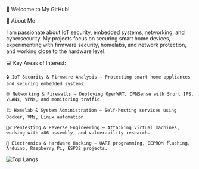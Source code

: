 👋 Welcome to My GitHub!

🔧 About Me

I am passionate about IoT security, embedded systems, networking, and cybersecurity. My projects focus on securing smart home devices, experimenting with firmware security, homelabs, and network protection, and working close to the hardware level. 

💻 Key Areas of Interest:

    🔒 IoT Security & Firmware Analysis – Protecting smart home appliances and securing embedded systems.

    🌐 Networking & Firewalls – Deploying OpenWRT, OPNSense with Snort IPS, VLANs, VPNs, and monitoring traffic.

    🏗️ Homelab & System Administration – Self-hosting services using Docker, VMs, Linux automation.

    🕵️‍♂️ Pentesting & Reverse Engineering – Attacking virtual machines, working with x86 assembly, and vulnerability research.

    🔌 Electronics & Hardware Hacking – UART programming, EEPROM flashing, Arduino, Raspberry Pi, ESP32 projects.

![Top Langs](https://github-readme-stats.vercel.app/api/top-langs/?username=Skyrex30&layout=compact)
